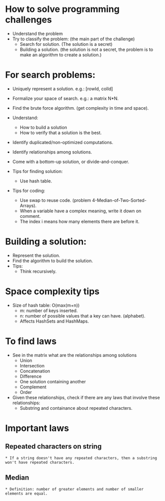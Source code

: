 # How to solve programming challenges
* Understand the problem
* Try to classify the problem: (the main part of the challenge)
    * Search for solution. (The solution is a secret)
    * Building a solution. (the solution is not a secret, the problem is to make an algorithm to create a solution.)

# For search problems:
* Uniquely represent a solution. e.g.: [rowId, colId]
* Formalize your space of search. e.g.: a matrix N*N.
* Find the brute force algorithm. (get complexity in time and space).
* Understand:
    * How to build a solution
    * How to verify that a solution is the best.
* Identify duplicated/non-optimized computations.
* Identify relationships among solutions.
* Come with a bottom-up solution, or divide-and-conquer.



* Tips for finding solution:
    * Use hash table.
* Tips for coding:
    * Use swap to reuse code. (problem 4-Median-of-Two-Sorted-Arrays).
    * When a variable have a complex meaning, write it down on comment.
    * The index i means how many elements there are before it.

# Building a solution:
* Represent the solution.
* Find the algorithm to build the solution.
* Tips:
    * Think recursively.


# Space complexity tips
* Size of hash table: O(max(m+n))
    * m: number of keys inserted.
    * n: number of possible values that a key can have. (alphabet).
    * Affects HashSets and HashMaps.

# To find laws
* See in the matrix what are the relationships among solutions
    * Union
    * Intersection
    * Concatenation
    * Difference
    * One solution containing another
    * Complement
    * Order
* Given these relationships, check if there are any laws that involve these relationships:
    * Substring and containance about repeated characters.

# Important laws
## Repeated characters on string
    * If a string doesn't have any repeated characters, then a substring won't have repeated characters.
## Median
    * Definition: number of greater elements and number of smaller elements are equal.
